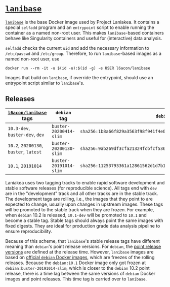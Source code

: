 # [`lanibase`][1]

[`lanibase`][1] is the base Docker image used by Project Laniakea.
It contains a special `selfadd` program and an `entrypoint` script to
enable running the container as a named non-root user.
This makes `lanibase`-based containers behave like Singularity
containers and useful for (interactive) data analysis.

`selfadd` checks the current `uid` and add the necessary information
to `/etc/passwd` and `/etc/group`.
Therefore, to run `lanibase`-based images as a named non-root user,
use

    docker run --rm -it -u $(id -u):$(id -g) -e USER l6acon/lanibase

Images that build on `lanibase`, if override the entrypoint, should
use an entrypoint script similar to `lanibase`'s.

## Releases

[`l6acon/lanibase`][1] tags | `debian` tag | `debian` digest
--- | --- | ---
`10.3-dev`, `buster-dev`, `dev`        | `buster-20200414-slim` | `sha256:1b8a66f829a3563f98f941f4e0e2ecc619ad12f22331d297d2a9d1e2f18dc257`
`10.2`, `20200130`, `buster`, `latest` | `buster-20200130-slim` | `sha256:9ab269df3cfa21324fcbfcf5366722d99d77ab480a8cbb0727612f7ea4e6ae27`
`10.1`, `20191014`                     | `buster-20191014-slim` | `sha256:11253793361a12861562d1d7b15b8b7e25ac30dd631e3d206ed1ca969bf97b7d`

Laniakea uses two tagging tracks to enable rapid software development
and stable software releases (for reproducible science).
All tags end with `dev` are in the "development" track and all other
tracks are in the stable track.
The development tags are rolling, i.e., the images that they point to
are expected to change, usually upon changes in upstream images.
These tags will be promoted to the stable track when they are frozen.
For example, when `debian` 10.2 is released, `10.1-dev` will be
promoted to `10.1` and become a stable tag.
Stable tags should always point the same images with fixed digests.
They are ideal for production grade data analysis pipeline to ensure
reproducibility.

Because of this scheme, that `lanibase`'s stable release tags have
different meaning than `debian`'s point release versions.
For `debian`, the [point release
versions](https://wiki.debian.org/DebianReleases/PointReleases) are
defined at the release time.
However, `lanibase` images are based on [official `debian` Docker
images](https://hub.docker.com/_/debian), which are freezes of the
rolling releases.
Because the `debian:10.1` Docker image only got frozen at
`debian:buster-20191014-slim`, which is closer to the `debian` 10.2
point release, there is a time lag between the same versions of
`debian` Docker images and point releases.
This time tag is carried over to `lanibase`.

[1]: https://hub.docker.com/repository/docker/l6acon/lanibase
